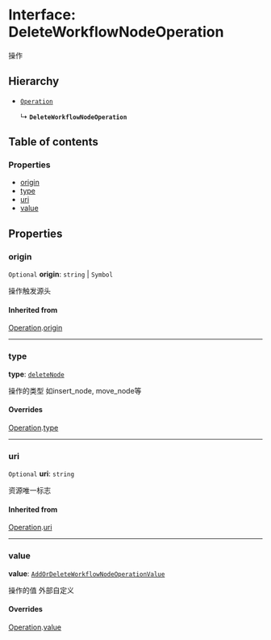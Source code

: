 # Interface: DeleteWorkflowNodeOperation

操作

## Hierarchy

* [`Operation`](/auto-docs/free-history-plugin/interfaces/Operation.md)

  ↳ **`DeleteWorkflowNodeOperation`**

## Table of contents

### Properties

* [origin](/auto-docs/free-history-plugin/interfaces/DeleteWorkflowNodeOperation.md#origin)
* [type](/auto-docs/free-history-plugin/interfaces/DeleteWorkflowNodeOperation.md#type)
* [uri](/auto-docs/free-history-plugin/interfaces/DeleteWorkflowNodeOperation.md#uri)
* [value](/auto-docs/free-history-plugin/interfaces/DeleteWorkflowNodeOperation.md#value)

## Properties

### origin

`Optional` **origin**: `string` | `Symbol`

操作触发源头

#### Inherited from

[Operation](/auto-docs/free-history-plugin/interfaces/Operation.md).[origin](/auto-docs/free-history-plugin/interfaces/Operation.md#origin)

***

### type

**type**: [`deleteNode`](/auto-docs/free-history-plugin/enums/FreeOperationType.md#deletenode)

操作的类型 如insert\_node, move\_node等

#### Overrides

[Operation](/auto-docs/free-history-plugin/interfaces/Operation.md).[type](/auto-docs/free-history-plugin/interfaces/Operation.md#type)

***

### uri

`Optional` **uri**: `string`

资源唯一标志

#### Inherited from

[Operation](/auto-docs/free-history-plugin/interfaces/Operation.md).[uri](/auto-docs/free-history-plugin/interfaces/Operation.md#uri)

***

### value

**value**: [`AddOrDeleteWorkflowNodeOperationValue`](/auto-docs/free-history-plugin/interfaces/AddOrDeleteWorkflowNodeOperationValue.md)

操作的值 外部自定义

#### Overrides

[Operation](/auto-docs/free-history-plugin/interfaces/Operation.md).[value](/auto-docs/free-history-plugin/interfaces/Operation.md#value)
